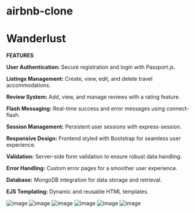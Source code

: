 # airbnb-clone
# Wanderlust
**FEATURES**

**User Authentication:** Secure registration and login with Passport.js.

**Listings Management:** Create, view, edit, and delete travel accommodations.

**Review System:** Add, view, and manage reviews with a rating feature.

**Flash Messaging:** Real-time success and error messages using connect-flash.

**Session Management:** Persistent user sessions with express-session.

**Responsive Design:** Frontend styled with Bootstrap for seamless user experience.

**Validation:** Server-side form validation to ensure robust data handling.

**Error Handling:** Custom error pages for a smoother user experience.

**Database:** MongoDB integration for data storage and retrieval.

**EJS Templating:** Dynamic and reusable HTML templates.

![image](https://github.com/user-attachments/assets/a337cb15-6e9a-4cfb-b0e4-2945cac664f5)
![image](https://github.com/user-attachments/assets/41b7a381-3910-4378-9616-8b7f604aa11c)
![image](https://github.com/user-attachments/assets/f2b0bc8a-8bf9-445d-8244-db7a5dc94b19)
![image](https://github.com/user-attachments/assets/c71adad3-96ef-4474-b0f2-1a74a5878aa3)
![image](https://github.com/user-attachments/assets/362b2773-2f7f-4e70-8ec0-6b9ae7441efe)
![image](https://github.com/user-attachments/assets/8b9093d1-b0b3-4d73-925a-e4c4926884bd)
